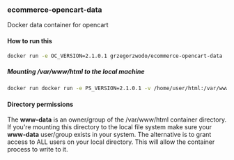 ### ecommerce-opencart-data
Docker data container for opencart

#### How to run this

```bash  
docker run -e OC_VERSION=2.1.0.1 grzegorzwodo/ecommerce-opencart-data

```

##### Mounting /var/www/html to the local machine

```bash
docker run docker run -e PS_VERSION=2.1.0.1 -v /home/user/html:/var/www/html grzegorzwodo/ecommerce-opencart-data

```


#### Directory permissions
The **www-data** is an owner/group of the /var/www/html container directory. If you're mounting this directory to the local file system make sure your **www-data** user/group exists in your system. The alternative is to grant access to ALL users on your local directory. This will allow the container process to write to it.  
